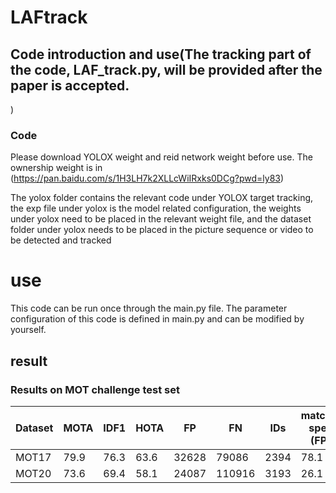 # LAFtrack

## Code introduction and use(The tracking part of the code, LAF_track.py, will be provided after the paper is accepted.
)

### Code
Please download YOLOX weight and reid network weight before use.
The ownership weight is in  (https://pan.baidu.com/s/1H3LH7k2XLLcWiIRxks0DCg?pwd=ly83)

The yolox folder contains the relevant code under YOLOX target tracking, 
the exp file under yolox is the model related configuration, the weights
under yolox need to be placed in the relevant weight file, and the dataset
folder under yolox needs to be placed in the picture sequence or video to
be detected and tracked


# use
This code can be run once through the main.py file. The parameter configuration
of this code is defined in main.py and can be modified by yourself.

## result
### Results on MOT challenge test set
| Dataset    |  MOTA | IDF1 | HOTA | FP | FN | IDs | matching speed (FPS) |
|------------|-------|------|------|------|------|------|------|
|MOT17       | 79.9 | 76.3 | 63.6 | 32628 | 79086 | 2394 | 78.1 |
|MOT20       | 73.6 | 69.4 | 58.1 | 24087 | 110916 | 3193 | 26.1 |








